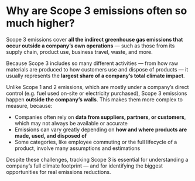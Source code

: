 # Why are Scope 3 emissions often so much higher?

Scope 3 emissions cover **all the indirect greenhouse gas emissions that occur outside a company’s own operations** — such as those from its supply chain, product use, business travel, waste, and more.

Because Scope 3 includes so many different activities — from how raw materials are produced to how customers use and dispose of products — it usually represents the **largest share of a company’s total climate impact**.

Unlike Scope 1 and 2 emissions, which are mostly under a company’s direct control (e.g. fuel used on-site or electricity purchased), Scope 3 emissions happen **outside the company’s walls**. This makes them more complex to measure, because:

- Companies often rely on **data from suppliers, partners, or customers**, which may not always be available or accurate
- Emissions can vary greatly depending on **how and where products are made, used, and disposed of**
- Some categories, like employee commuting or the full lifecycle of a product, involve many assumptions and estimations

Despite these challenges, tracking Scope 3 is essential for understanding a company’s full climate footprint — and for identifying the biggest opportunities for real emissions reductions.
